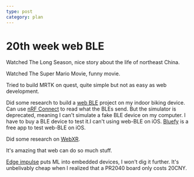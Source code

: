 ```yaml
---
type: post
category: plan
---
```

# 20th week web BLE

Watched The Long Season, nice story about the life of northeast China.

Watched The Super Mario Movie, funny movie.

Tried to build MRTK on quest, quite simple but not as easy as web development.

Did some research to build a [web BLE](https://googlechrome.github.io/samples/web-bluetooth/) project on my indoor biking device. Can use [nRF Connect](https://play.google.com/store/apps/details?id=no.nordicsemi.android.mcp&hl=zh&gl=US) to read what the BLEs send. But the simulator is deprecated, meaning I can't simulate a fake BLE device on my computer. I have to buy a BLE device to test it.I can't using web-BLE on iOS. [Bluefy](https://apps.apple.com/jp/app/bluefy-web-ble-browser/id1492822055) is a free app to test web-BLE on iOS.

Did some research on [WebXR](https://immersiveweb.dev/).

It's amazing that web can do so much stuff.

[Edge impulse](https://www.edgeimpulse.com/) puts ML into embedded devices, I won't dig it further. It's unbelivably cheap when I realized that a PR2040 board only costs 20CNY.
